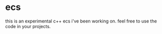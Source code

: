 # ecs

this is an experimental c++ ecs i've been working on. feel free to use the code in your projects.